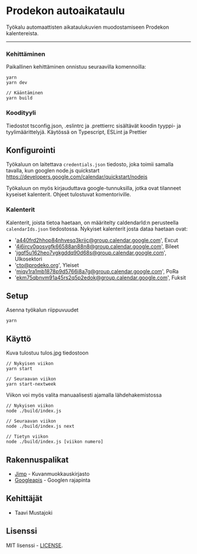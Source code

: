 # Prodekon autoaikataulu

Työkalu automaattisten aikataulukuvien muodostamiseen Prodekon kalentereista.

---

### Kehittäminen

Paikallinen kehittäminen onnistuu seuraavilla komennoilla:

```
yarn
yarn dev

// Kääntäminen
yarn build
```

### Koodityyli

Tiedostot tsconfig.json, .eslintrc ja .prettierrc sisältävät koodin tyyppi- ja tyylimäärittelyjä. Käytössä on Typescript, ESLint ja Prettier

## Konfigurointi

Työkaluun on laitettava `credentials.json` tiedosto, joka toimii samalla tavalla, kun googlen node.js quickstart https://developers.google.com/calendar/quickstart/nodejs

Työkaluun on myös kirjauduttava google-tunnuksilla, jotka ovat tilanneet kyseiset kalenterit. Ohjeet tulostuvat komentoriville.

### Kalenterit

Kalenterit, joista tietoa haetaan, on määritelty caldendarId:n perusteella `calendarIds.json` tiedostossa. Nykyiset kalenterit josta dataa haetaan ovat:

- 'a440frd2hhop84nhvesq3krijc@group.calendar.google.com', Excut
- '4j6ircv0qosvgfk66588an88n8@group.calendar.google.com', Bileet
- 'jgqf5u162heo7vgkgddq90d68s@group.calendar.google.com', Ulkosektori
- 'cto@prodeko.org', Yleiset
- 'miqv1ra1mb1878p9d5766i8a7g@group.calendar.google.com', PoRa
- 'ekm75qbnvm91a45rs2q5p2edok@group.calendar.google.com', Fuksit

## Setup

Asenna työkalun riippuvuudet

```
yarn
```

## Käyttö

Kuva tulostuu tulos.jpg tiedostoon

```
// Nykyisen viikon
yarn start

// Seuraavan viikon
yarn start-nextweek
```

Viikon voi myös valita manuaalisesti ajamalla lähdehakemistossa

```
// Nykyisen viikon
node ./build/index.js

// Seuraavan viikon
node ./build/index.js next

// Tietyn viikon
node ./build/index.js [viikon numero]
```

## Rakennuspalikat

- [Jimp](https://github.com/oliver-moran/jimp) - Kuvanmuokkauskirjasto
- [Googleapis](https://github.com/googleapis/google-api-nodejs-client) - Googlen rajapinta

## Kehittäjät

- Taavi Mustajoki

## Lisenssi

MIT lisenssi - [LICENSE](LICENSE).
